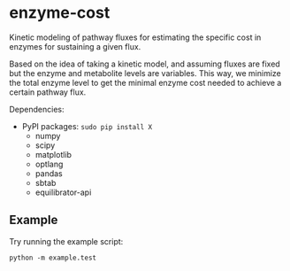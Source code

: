 enzyme-cost
===========

Kinetic modeling of pathway fluxes for estimating the specific cost in enzymes
for sustaining a given flux.

Based on the idea of taking a kinetic model, and assuming fluxes are fixed but
the enzyme and metabolite levels are variables. This way, we minimize the total
enzyme level to get the minimal enzyme cost needed to achieve a certain 
pathway flux.

Dependencies:
- PyPI packages:   `sudo pip install X`
    - numpy
    - scipy
    - matplotlib
    - optlang
    - pandas
    - sbtab
    - equilibrator-api
    
Example
-------
Try running the example script:
```
python -m example.test
```

